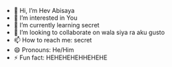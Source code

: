 - 👋 Hi, I’m Hev Abisaya
- 👀 I’m interested in You
- 🌱 I’m currently learning secret
- 💞️ I’m looking to collaborate on wala siya ra aku gusto
- 📫 How to reach me: secret
- 😄 Pronouns: He/Him
- ⚡ Fun fact: HEHEHEHEHHEHEHE

<!---
jandyarpon/jandyarpon is a ✨ special ✨ repository because its `README.md` (this file) appears on your GitHub profile.
You can click the Preview link to take a look at your changes.
--->
